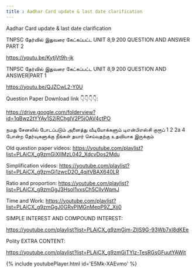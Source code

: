 ```yaml
---
title : Aadhar Card update & last date clarification
---
```


Aadhar Card update & last date clarification

TNPSC  தேர்வில் இதுவரை கேட்கப்பட்ட UNIT 8,9 200 QUESTION AND ANSWER PART 2

https://youtu.be/KytjVt9h-jk

TNPSC தேர்வில் இதுவரை கேட்கப்பட்ட UNIT 8,9 200 QUESTION AND ANSWER|PART 1

https://youtu.be/QJZCwL2-Y0U



Question Paper Download link 👇👇👇👇:

https://drive.google.com/folderview?id=1qBwz2tYYAy1S2jRChglV2P5jOAV4ctPO

நமது சேனலில் போடப்படும் அனைத்து வீடியோக்களும் டிஎன்பிஎஸ்சி குரூப் 1 2 2a 4 போன்ற தேர்வுகளுக்கு நீங்கள் தயார் செய்வதற்கு உதவியாக இருக்கும்

Old question paper videos:
https://youtube.com/playlist?list=PLAiCX_g9zmGiXIIMzL042_XdcvDos2Mdu

Simplification videos:
https://youtube.com/playlist?list=PLAiCX_g9zmGi1zwcD2O_4qjtVBAX640LR

Ratio and proportion:
https://youtube.com/playlist?list=PLAiCX_g9zmGgJ3HsoI1vxsCh5CllvWqmJ

Time and Work:
https://youtube.com/playlist?list=PLAiCX_g9zmGgJ0GRvPlMGnMepP9Z_Xjj0

SIMPLE INTEREST AND COMPOUND INTEREST:

https://youtube.com/playlist?list=PLAiCX_g9zmGjm-ZIlS9G-93Wb7xI8dKEe


Polity EXTRA CONTENT:

https://youtube.com/playlist?list=PLAiCX_g9zmGjTYlz-TesRGsGFuutYAWit



{% include youtubePlayer.html id='E5Mk-XAEvmo' %}
